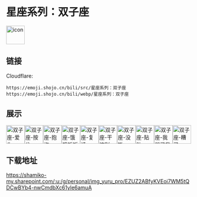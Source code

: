 # 星座系列：双子座
<img src="https://emoji.shojo.cn/bili/src/星座系列：双子座/icon.png" width="50" height="50" alt="icon">

## 链接
Cloudflare:
```
https://emoji.shojo.cn/bili/src/星座系列：双子座
https://emoji.shojo.cn/bili/webp/星座系列：双子座
```
## 展示
<img src="https://emoji.shojo.cn/bili/src/星座系列：双子座/双子座-爱你.png" width="50" height="50" alt="双子座-爱你"><img src="https://emoji.shojo.cn/bili/src/星座系列：双子座/双子座-按住.png" width="50" height="50" alt="双子座-按住"><img src="https://emoji.shojo.cn/bili/src/星座系列：双子座/双子座-抱抱.png" width="50" height="50" alt="双子座-抱抱"><img src="https://emoji.shojo.cn/bili/src/星座系列：双子座/双子座-饿饿饭饭.png" width="50" height="50" alt="双子座-饿饿饭饭"><img src="https://emoji.shojo.cn/bili/src/星座系列：双子座/双子座-复读.png" width="50" height="50" alt="双子座-复读"><img src="https://emoji.shojo.cn/bili/src/星座系列：双子座/双子座-干嘛吖.png" width="50" height="50" alt="双子座-干嘛吖"><img src="https://emoji.shojo.cn/bili/src/星座系列：双子座/双子座-没辙.png" width="50" height="50" alt="双子座-没辙"><img src="https://emoji.shojo.cn/bili/src/星座系列：双子座/双子座-贴贴.png" width="50" height="50" alt="双子座-贴贴"><img src="https://emoji.shojo.cn/bili/src/星座系列：双子座/双子座-我哭了我装的.png" width="50" height="50" alt="双子座-我哭了我装的"><img src="https://emoji.shojo.cn/bili/src/星座系列：双子座/双子座-糟了.png" width="50" height="50" alt="双子座-糟了">

## 下载地址

https://shamiko-my.sharepoint.com/:u:/g/personal/img_yuru_pro/EZUZ2ABfyKVEoi7WM5tQDCwBYb4-nwCmdbXc61yle6amuA